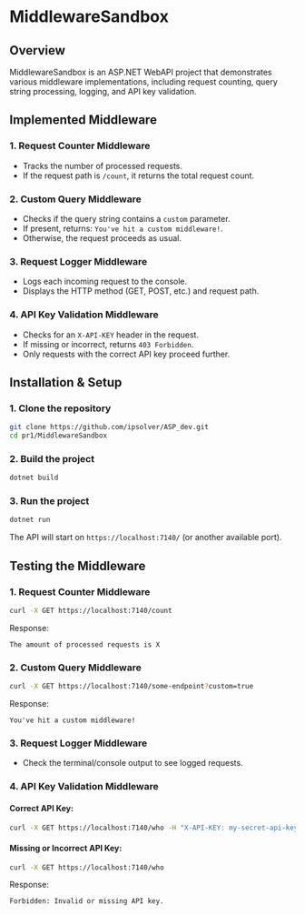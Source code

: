 # MiddlewareSandbox

## Overview
MiddlewareSandbox is an ASP.NET WebAPI project that demonstrates various middleware implementations, including request counting, query string processing, logging, and API key validation.

## Implemented Middleware

### 1. Request Counter Middleware
- Tracks the number of processed requests.
- If the request path is `/count`, it returns the total request count.

### 2. Custom Query Middleware
- Checks if the query string contains a `custom` parameter.
- If present, returns: `You've hit a custom middleware!`.
- Otherwise, the request proceeds as usual.

### 3. Request Logger Middleware
- Logs each incoming request to the console.
- Displays the HTTP method (GET, POST, etc.) and request path.

### 4. API Key Validation Middleware
- Checks for an `X-API-KEY` header in the request.
- If missing or incorrect, returns `403 Forbidden`.
- Only requests with the correct API key proceed further.

## Installation & Setup

### **1. Clone the repository**
```sh
git clone https://github.com/ipsolver/ASP_dev.git
cd pr1/MiddlewareSandbox
```

### **2. Build the project**
```sh
dotnet build
```

### **3. Run the project**
```sh
dotnet run
```

The API will start on `https://localhost:7140/` (or another available port).

## Testing the Middleware

### **1. Request Counter Middleware**
```sh
curl -X GET https://localhost:7140/count
```
Response:
```
The amount of processed requests is X
```

### **2. Custom Query Middleware**
```sh
curl -X GET https://localhost:7140/some-endpoint?custom=true
```
Response:
```
You've hit a custom middleware!
```

### **3. Request Logger Middleware**
- Check the terminal/console output to see logged requests.

### **4. API Key Validation Middleware**
#### Correct API Key:
```sh
curl -X GET https://localhost:7140/who -H "X-API-KEY: my-secret-api-key"
```
#### Missing or Incorrect API Key:
```sh
curl -X GET https://localhost:7140/who
```
Response:
```
Forbidden: Invalid or missing API key.
```


